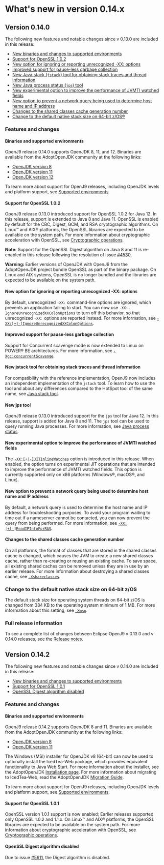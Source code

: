 <!--
* Copyright (c) 2017, 2019 IBM Corp. and others
*
* This program and the accompanying materials are made
* available under the terms of the Eclipse Public License 2.0
* which accompanies this distribution and is available at
* https://www.eclipse.org/legal/epl-2.0/ or the Apache
* License, Version 2.0 which accompanies this distribution and
* is available at https://www.apache.org/licenses/LICENSE-2.0.
*
* This Source Code may also be made available under the
* following Secondary Licenses when the conditions for such
* availability set forth in the Eclipse Public License, v. 2.0
* are satisfied: GNU General Public License, version 2 with
* the GNU Classpath Exception [1] and GNU General Public
* License, version 2 with the OpenJDK Assembly Exception [2].
*
* [1] https://www.gnu.org/software/classpath/license.html
* [2] http://openjdk.java.net/legal/assembly-exception.html
*
* SPDX-License-Identifier: EPL-2.0 OR Apache-2.0 OR GPL-2.0 WITH
* Classpath-exception-2.0 OR LicenseRef-GPL-2.0 WITH Assembly-exception
-->


# What's new in version 0.14.x

## Version 0.14.0

The following new features and notable changes since v 0.13.0 are included in this release:

- [New binaries and changes to supported environments](#binaries-and-supported-environments)
- [Support for OpenSSL 1.0.2](#support-for-openssl-102)
- [New option for ignoring or reporting unrecognized -XX: options](#new-option-for-ignoring-or-reporting-unrecognized-xx-options)
- [Improved support for pause-less garbage collection](#improved-support-for-pause-less-garbage-collection)
- [New Java stack (`jstack`) tool for obtaining stack traces and thread information](#new-jstack-tool-for-obtaining-stack-traces-and-thread-information)
- [New Java process status (`jps`) tool](#new-jps-tool)
- [New experimental option to improve the performance of JVMTI watched fields](#new-experimental-option-to-improve-the-performance-of-jvmti-watched-fields)
- [New option to prevent a network query being used to determine host name and IP address](#new-option-to-prevent-a-network-query-being-used-to-determine-host-name-and-ip-address)
- [Changes to the shared classes cache generation number](#changes-to-the-shared-classes-cache-generation-number)
- [Change to the default native stack size on 64-bit z/OS&reg;](#change-to-the-default-native-stack-size-on-64-bit-zos)

### Features and changes

#### Binaries and supported environments

OpenJ9 release 0.14.0 supports OpenJDK 8, 11, and 12. Binaries are available from the AdoptOpenJDK community at the following links:

- [OpenJDK version 8](https://adoptopenjdk.net/archive.html?variant=openjdk8&jvmVariant=openj9)
- [OpenJDK version 11](https://adoptopenjdk.net/archive.html?variant=openjdk11&jvmVariant=openj9)
- [OpenJDK version 12](https://adoptopenjdk.net/archive.html?variant=openjdk12&jvmVariant=openj9)

To learn more about support for OpenJ9 releases, including OpenJDK levels and platform support, see [Supported environments](openj9_support.md).

#### Support for OpenSSL 1.0.2

OpenJ9 release 0.13.0 introduced support for OpenSSL 1.0.2 for Java 12. In this release, support is extended to Java 8 and Java 11. OpenSSL is enabled by default for the CBC, Digest, GCM, and RSA cryptographic algorithms. On Linux&trade; and AIX&reg; platforms, the OpenSSL libraries are expected to be available on the system path. For more information about cryptographic acceleration with OpenSSL, see [Cryptographic operations](introduction.md#cryptographic-operations).

<i class="fa fa-pencil-square-o" aria-hidden="true"></i> **Note:** Support for the OpenSSL Digest algorithm on Java 8 and 11 is re-enabled in this release following the resolution of issue [#4530](https://github.com/eclipse/openj9/issues/4530).

<i class="fa fa-exclamation-triangle" aria-hidden="true"></i> **Warning:** Earlier versions of OpenJDK with OpenJ9 from the AdoptOpenJDK project bundle OpenSSL as part of the binary package. On Linux and AIX systems, OpenSSL is no longer bundled and the libraries are expected to be available on the system path.

#### New option for ignoring or reporting unrecognized -XX: options

By default, unrecognized `-XX:` command-line options are ignored, which prevents an application failing to start. You can now use  `-XX:-IgnoreUnrecognizedXXColonOptions` to turn off this behavior, so that unrecognized `-XX:` options are reported instead. For more information, see [`-XX:[+|-]IgnoreUnrecognizedXXColonOptions`](xxignoreunrecognizedxxcolonoptions.md).

#### Improved support for pause-less garbage collection

Support for Concurrent scavenge mode is now extended to Linux on POWER&reg; BE architectures. For more information, see [`-Xgc:concurrentScavenge`](xgc.md#concurrentscavenge).

#### New jstack tool for obtaining stack traces and thread information

For compatibility with the reference implementation, OpenJ9 now includes an independent implementation of the `jstack` tool. To learn how to use the tool and
about any differences compared to the HotSpot tool of the same name, see [Java stack tool](tool_jstack.md).

#### New jps tool

OpenJ9 release 0.13.0 introduced support for the `jps` tool for Java 12. In this release, support is added for Java 8 and 11. The `jps` tool can be used to  query running Java processes. For more information, see [Java process status](tool_jps.md).

#### New experimental option to improve the performance of JVMTI watched fields

The [`-XX:[+|-]JITInlineWatches`](xxjitinlinewatches.md) option is introduced in this release. When enabled, the option turns on experimental
JIT operations that are intended to improve the performance of JVMTI watched fields. This option is currently supported only on x86 platforms (Windows&reg;, macOS&reg;, and Linux).

#### New option to prevent a network query being used to determine host name and IP address

By default, a network query is used to determine the host name and IP address for troubleshooting purposes. To avoid your program waiting to time out if a nameserver cannot be contacted, you can now prevent the query from being performed. For more information, see [`-XX:[+|-]ReadIPInfoForRAS`](xxreadipinfoforras.md).

#### Changes to the shared classes cache generation number

On all platforms, the format of classes that are stored in the shared classes cache is changed, which causes the JVM to create a new shared classes cache, rather than re-creating or reusing an existing cache. To save space, all existing shared caches can be removed unless they are in use by an earlier release. For more information about destroying a shared classes cache, see [`-Xshareclasses`](xshareclasses.md).

### Change to the default native stack size on 64-bit z/OS
The default stack size for operating system threads on 64-bit z/OS is changed from 384 KB to the operating system minimum of 1 MB. For more information about this setting, see [`-Xmso`](xmso.md).


### Full release information

To see a complete list of changes between Eclipse OpenJ9 v 0.13.0 and v 0.14.0 releases, see the [Release notes](https://github.com/eclipse/openj9/blob/master/doc/release-notes/0.14/0.14.md).

## Version 0.14.2

The following new features and notable changes since v 0.14.0 are included in this release:

- [New binaries and changes to supported environments](#binaries-and-supported-environments)
- [Support for OpenSSL 1.0.1](#support-for-openssl-101)
- [OpenSSL Digest algorithm disabled](#openssl-digest-algorithm-disabled)

### Features and changes

#### Binaries and supported environments

OpenJ9 release 0.14.2 supports OpenJDK 8 and 11. Binaries are available from the AdoptOpenJDK community at the following links:

- [OpenJDK version 8](https://adoptopenjdk.net/archive.html?variant=openjdk8&jvmVariant=openj9)
- [OpenJDK version 11](https://adoptopenjdk.net/archive.html?variant=openjdk11&jvmVariant=openj9)

The Windows (MSI) installer for OpenJDK v8 (64-bit) can now be used to optionally install the IcedTea-Web package, which provides
equivalent functionality to Java Web Start. For more information about the installer, see the AdoptOpenJDK [Installation page](https://adoptopenjdk.net/installation.html). For more information about migrating to IcedTea-Web, read the AdoptOpenJDK
[Migration Guide](https://adoptopenjdk.net/migration.html).

To learn more about support for OpenJ9 releases, including OpenJDK levels and platform support, see [Supported environments](openj9_support.md).

#### Support for OpenSSL 1.0.1

OpenSSL version 1.0.1 support is now enabled; Earlier releases supported only OpenSSL 1.0.2 and 1.1.x. On Linux&trade; and AIX&reg; platforms, the OpenSSL libraries are expected to be available on the system path. For more information about cryptographic acceleration with OpenSSL, see [Cryptographic operations](introduction.md#cryptographic-operations).

#### OpenSSL Digest algorithm disabled

Due to issue [#5611](https://github.com/eclipse/openj9/issues/5611), the Digest algorithm is disabled.


<!-- ==== END OF TOPIC ==== version0.14.md ==== -->
